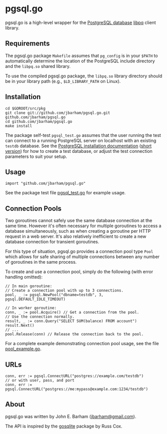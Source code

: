 pgsql.go
========

pgsql.go is a high-level wrapper for the [PostgreSQL database](http://www.postgresql.org/)
[libpq](http://www.postgresql.org/docs/9.0/static/libpq.html) client library.

Requirements
------------

The pgsql.go package `Makefile` assumes that `pg_config` is in your `$PATH`
to automatically determine the location of the PostgreSQL include directory and
the `libpq.so` shared library.

To use the compiled pgsql.go package, the `libpq.so` library directory should be
in your library path (e.g., `$LD_LIBRARY_PATH` on Linux).

Installation
------------

	cd $GOROOT/src/pkg
	git clone git://github.com/jbarham/pgsql.go.git github.com/jbarham/pgsql.go
	cd github.com/jbarham/pgsql.go
	make install
	
The package self-test `pgsql_test.go` assumes that the user running the test
can connect to a running PostgreSQL server on localhost with an existing `testdb`
database.  See the [PostgreSQL installation documentation](http://www.postgresql.org/docs/9.0/static/admin.html)
([short version](http://www.postgresql.org/docs/9.0/static/install-short.html))
for how to create a test database, or adjust the test connection parameters
to suit your setup.

Usage
-----

	import "github.com/jbarham/pgsql.go"

See the package test file [pgsql_test.go](https://github.com/jbarham/pgsql.go/blob/master/pgsql_test.go)
for example usage.

Connection Pools
----------------

Two goroutines cannot safely use the same database connection at the same time.
However it's often necessary for multiple goroutines to access a database
simultaneously, such as when creating a goroutine per HTTP request in a web server.
It's also relatively inefficient to create a new database connection for transient
goroutines.

For this type of situation, pgsql.go provides a connection pool type `Pool` which
allows for safe sharing of multiple connections between any number of goroutines
in the same process.

To create and use a connection pool, simply do the following (with error handling
omitted):

	// In main goroutine:
	// Create a connection pool with up to 3 connections.
	pool, _ := pgsql.NewPool("dbname=testdb", 3, pgsql.DEFAULT_IDLE_TIMEOUT)
	
	// In worker goroutine:
	conn, _ := pool.Acquire() // Get a connection from the pool.
	// Use the connection normally.
	result, _ := conn.Query("SELECT SUM(balance) FROM account")
	result.Next()
	// ...
	pool.Release(conn) // Release the connection back to the pool.

For a complete example demonstrating connection pool usage, see the file
[pool_example.go](https://github.com/jbarham/pgsql.go/blob/master/pool_example.go).

URLs
----

	conn, err := pgsql.ConnectURL("postgres://example.com/testdb")
	// or with user, pass, and port
	conn, err := pgsql.ConnectURL("postgres://me:mypass@example.com:1234/testdb")

About
-----

pgsql.go was written by John E. Barham (jbarham@gmail.com).

The API is inspired by the [gosqlite](http://code.google.com/p/gosqlite/) package
by Russ Cox.
